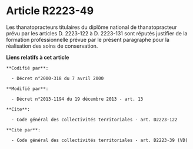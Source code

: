 # Article R2223-49

Les thanatopracteurs titulaires du diplôme national de thanatopracteur prévu par les articles D. 2223-122 à    D. 2223-131
sont réputés justifier de la formation professionnelle prévue par le présent paragraphe pour la réalisation des soins de
conservation.

**Liens relatifs à cet article**

	**Codifié par**:

	  - Décret n°2000-318 du 7 avril 2000

	**Modifié par**:

	  - Décret n°2013-1194 du 19 décembre 2013 - art. 13

	**Cite**:

	  - Code général des collectivités territoriales - art. D2223-122

	**Cité par**:

	  - Code général des collectivités territoriales - art. D2223-39 (VD)
